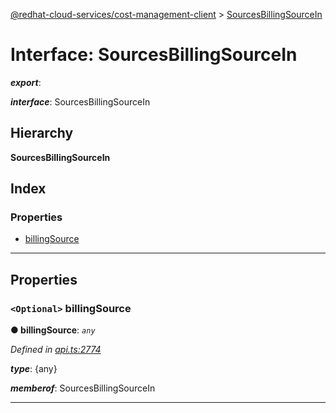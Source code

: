 [@redhat-cloud-services/cost-management-client](../README.md) > [SourcesBillingSourceIn](../interfaces/sourcesbillingsourcein.md)

# Interface: SourcesBillingSourceIn

*__export__*: 

*__interface__*: SourcesBillingSourceIn

## Hierarchy

**SourcesBillingSourceIn**

## Index

### Properties

* [billingSource](sourcesbillingsourcein.md#billingsource)

---

## Properties

<a id="billingsource"></a>

### `<Optional>` billingSource

**● billingSource**: *`any`*

*Defined in [api.ts:2774](https://github.com/karelhala/javascript-clients/blob/master/packages/cost-management/api.ts#L2774)*

*__type__*: {any}

*__memberof__*: SourcesBillingSourceIn

___

